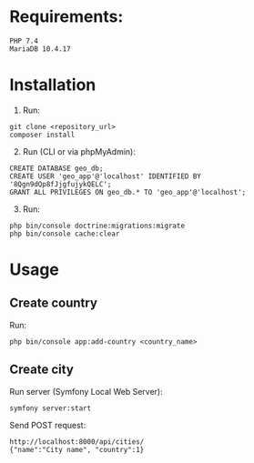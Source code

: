 # Requirements:
```
PHP 7.4
MariaDB 10.4.17
```

# Installation

1. Run:
```
git clone <repository_url>
composer install
```

2. Run (CLI or via phpMyAdmin):
```
CREATE DATABASE geo_db;
CREATE USER 'geo_app'@'localhost' IDENTIFIED BY '8Qgn9dQp8fJjgfujykQELC';
GRANT ALL PRIVILEGES ON geo_db.* TO 'geo_app'@'localhost';
```

3. Run:
```
php bin/console doctrine:migrations:migrate
php bin/console cache:clear
```

# Usage

## Create country
Run:
```
php bin/console app:add-country <country_name>
```

## Create city
Run server (Symfony Local Web Server):
```
symfony server:start
```

Send POST request:
```
http://localhost:8000/api/cities/
{"name":"City name", "country":1}
```
